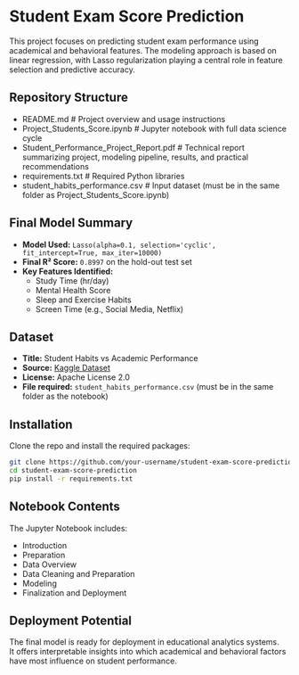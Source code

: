 # Student Exam Score Prediction

This project focuses on predicting student exam performance using academical and behavioral features. The modeling approach is based on linear regression, with Lasso regularization playing a central role in feature selection and predictive accuracy.

## Repository Structure

- README.md # Project overview and usage instructions 
- Project_Students_Score.ipynb # Jupyter notebook with full data science cycle 
- Student_Performance_Project_Report.pdf # Technical report summarizing project, modeling pipeline, results, and practical recommendations
- requirements.txt # Required Python libraries 
- student_habits_performance.csv # Input dataset (must be in the same folder as Project_Students_Score.ipynb)

## Final Model Summary
- **Model Used:** `Lasso(alpha=0.1, selection='cyclic', fit_intercept=True, max_iter=10000)`
- **Final R² Score:** `0.8997` on the hold-out test set
- **Key Features Identified:**
  - Study Time (hr/day)
  - Mental Health Score
  - Sleep and Exercise Habits
  - Screen Time (e.g., Social Media, Netflix)

## Dataset
- **Title:** Student Habits vs Academic Performance  
- **Source:** [Kaggle Dataset](https://www.kaggle.com/datasets/jayaantanaath/student-habits-vs-academic-performance)
- **License:** Apache License 2.0  
- **File required:** `student_habits_performance.csv` (must be in the same folder as the notebook)

## Installation
Clone the repo and install the required packages:
```bash
git clone https://github.com/your-username/student-exam-score-prediction.git
cd student-exam-score-prediction
pip install -r requirements.txt
```

## Notebook Contents
The Jupyter Notebook includes:
- Introduction
- Preparation
- Data Overview
- Data Cleaning and Preparation
- Modeling
- Finalization and Deployment

## Deployment Potential

The final model is ready for deployment in educational analytics systems.  
It offers interpretable insights into which academical and behavioral factors have most influence on student performance.

